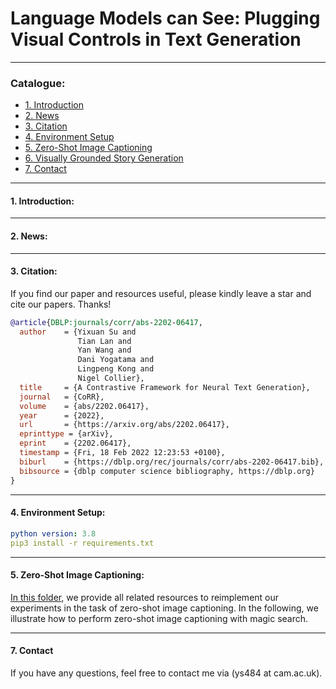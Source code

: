 # Language Models can See: Plugging Visual Controls in Text Generation


****
### Catalogue:
* <a href='#introduction'>1. Introduction</a>
* <a href='#news'>2. News</a>
* <a href='#citation'>3. Citation</a>
* <a href='#environment_setup'>4. Environment Setup</a>
* <a href='#image_captioning'>5. Zero-Shot Image Captioning</a>
* <a href='#story_generation'>6. Visually Grounded Story Generation</a>
* <a href='#contact'>7. Contact</a>

****

<span id='introduction'/>

#### 1. Introduction:

****

<span id='news'/>

#### 2. News:

****

<span id='citation'/>

#### 3. Citation:
If you find our paper and resources useful, please kindly leave a star and cite our papers. Thanks!

```bibtex
@article{DBLP:journals/corr/abs-2202-06417,
  author    = {Yixuan Su and
               Tian Lan and
               Yan Wang and
               Dani Yogatama and
               Lingpeng Kong and
               Nigel Collier},
  title     = {A Contrastive Framework for Neural Text Generation},
  journal   = {CoRR},
  volume    = {abs/2202.06417},
  year      = {2022},
  url       = {https://arxiv.org/abs/2202.06417},
  eprinttype = {arXiv},
  eprint    = {2202.06417},
  timestamp = {Fri, 18 Feb 2022 12:23:53 +0100},
  biburl    = {https://dblp.org/rec/journals/corr/abs-2202-06417.bib},
  bibsource = {dblp computer science bibliography, https://dblp.org}
}
```

****

<span id='environment_setup'/>

#### 4. Environment Setup:
```yaml
python version: 3.8
pip3 install -r requirements.txt
```

****

<span id='image_captioning'/>

#### 5. Zero-Shot Image Captioning:
[In this folder](https://github.com/yxuansu/MAGIC/tree/main/image_captioning), we provide all related resources to reimplement our experiments in the task of zero-shot image captioning. In the following, we illustrate how to perform zero-shot image captioning with magic search.


****

<span id='contact'/>

#### 7. Contact
If you have any questions, feel free to contact me via (ys484 at cam.ac.uk).

